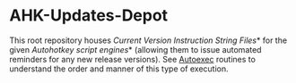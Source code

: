 # AHK-Updates-Depot


This root repository houses _Current Version Instruction String Files_* for the given _Autohotkey script engines_* (allowing them to issue automated reminders for any new release versions).  See  [Autoexec](https://www.autohotkey.com/docs/Scripts.htm#auto) routines to understand the order and manner of this type of execution.
